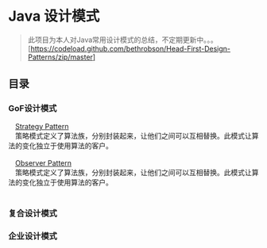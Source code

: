 Java 设计模式
==========

>此项目为本人对Java常用设计模式的总结，不定期更新中。。。
[https://codeload.github.com/bethrobson/Head-First-Design-Patterns/zip/master]


目录
----

### GoF设计模式
&emsp;[Strategy Pattern](https://github.com/whetherlove/designPatterns/tree/master/src/GoF/strategyPattern)<br />
&emsp;策略模式定义了算法族，分别封装起来，让他们之间可以互相替换。此模式让算法的变化独立于使用算法的客户。<br /><br />
&emsp;[Observer Pattern](https://github.com/whetherlove/designPatterns/tree/master/src/GoF/strategyPattern)<br />
&emsp;策略模式定义了算法族，分别封装起来，让他们之间可以互相替换。此模式让算法的变化独立于使用算法的客户。<br /><br />


### 复合设计模式
  


### 企业设计模式


